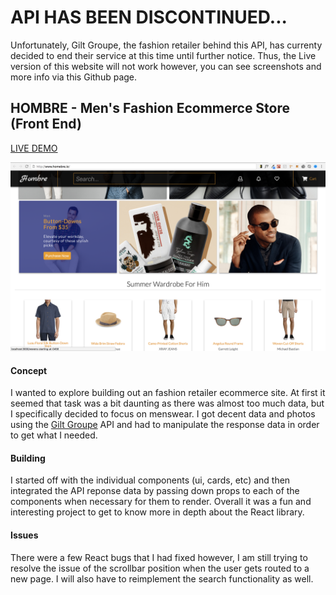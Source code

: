 # API HAS BEEN DISCONTINUED...
Unfortunately, Gilt Groupe, the fashion retailer 
behind this API, has currenty decided to end their service 
at this time until further notice. 
Thus, the Live version of this website will not work however, 
you can see screenshots and more info via this Github page.

## HOMBRE - Men's Fashion Ecommerce Store (Front End)

[LIVE DEMO](http://5af4684bc965925d86b1a8b6.priceless-yonath-8661da.netlify.com/)

![alt text](src/images/Hombre-Screenshot.png)

#### Concept 

I wanted to explore building out an fashion retailer ecommerce site. At first it seemed that task was a bit daunting as there was almost too much data, but I specifically decided to focus on menswear. I got decent data and photos using the [Gilt Groupe](https://ww.gilt.com) API and had to manipulate the response data in order to get what I needed. 

#### Building

I started off with the individual components (ui, cards, etc) and then integrated the API reponse data by passing down props to each of the components when necessary for them to render. Overall it was a fun and interesting project to get to know more in depth about the React library.

#### Issues
There were a few React bugs that I had fixed however, I am still trying to resolve the issue of the scrollbar position when the user gets routed to a new page. I will also have to reimplement the search functionality as well.
